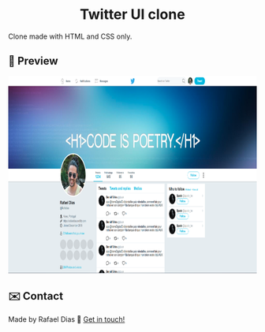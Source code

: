 <h1 align="center">
    Twitter UI clone
</h1>

 Clone made with HTML and CSS only.

## :eyes: Preview

<a href="https://rafaeldias.surge.sh/">
<p align="center">
 <img alt="Demo"  height="400px" src="https://github.com/Rafsdias/twitter-UI-clone/blob/master/images/preview.png">
</p>
</a>






## :envelope: Contact

Made by Rafael Dias :wave: [Get in touch!](https://www.linkedin.com/in/rafaeldias6/)

